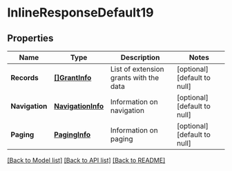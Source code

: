 # InlineResponseDefault19

## Properties
Name | Type | Description | Notes
------------ | ------------- | ------------- | -------------
**Records** | [**[]GrantInfo**](GrantInfo.md) | List of extension grants with the data | [optional] [default to null]
**Navigation** | [**NavigationInfo**](NavigationInfo.md) | Information on navigation | [optional] [default to null]
**Paging** | [**PagingInfo**](PagingInfo.md) | Information on paging | [optional] [default to null]

[[Back to Model list]](../README.md#documentation-for-models) [[Back to API list]](../README.md#documentation-for-api-endpoints) [[Back to README]](../README.md)


